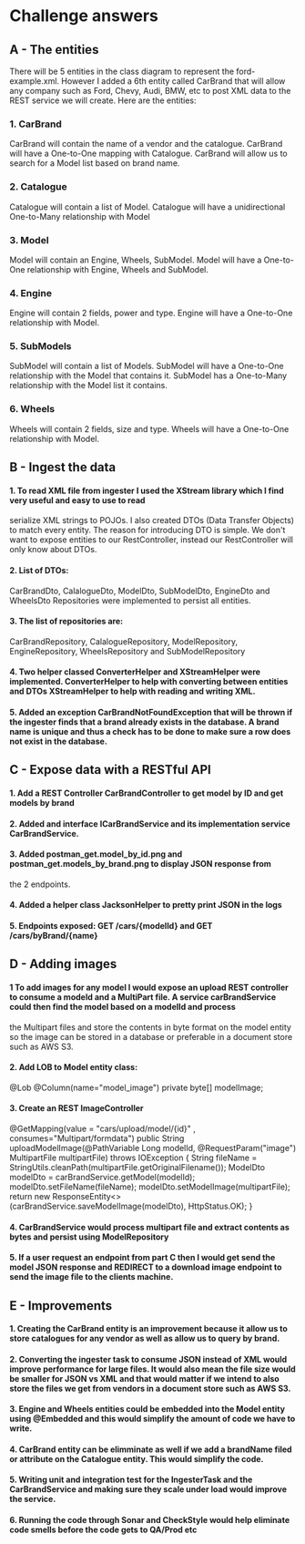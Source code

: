 # Challenge answers

## A - The entities

There will be 5 entities in the class diagram to represent the ford-example.xml. However
I added a 6th entity called CarBrand that will allow any company such as Ford, Chevy, Audi, BMW,
etc to post XML data to the REST service we will create. Here are the entities:

### 1. CarBrand 
CarBrand will contain the name of a vendor and the catalogue. CarBrand will have a One-to-One
mapping with Catalogue. CarBrand will allow us to search for a Model list based on brand name.

### 2. Catalogue
Catalogue will contain a list of Model. Catalogue will have a unidirectional One-to-Many relationship with Model

### 3. Model
Model will contain an Engine, Wheels, SubModel. Model will have a One-to-One relationship with Engine, Wheels and  SubModel.

### 4. Engine
Engine will contain 2 fields, power and type. Engine will have a One-to-One relationship with
Model.

### 5. SubModels
SubModel will contain a list of Models. SubModel will have a One-to-One relationship with the
Model that contains it. SubModel has a One-to-Many relationship with the Model list it contains.

### 6. Wheels
Wheels  will contain 2 fields, size and type. Wheels will have a One-to-One relationship with
Model.


## B - Ingest the data

#### 1. To read XML file from ingester I used the XStream library which I find very useful and easy to use to read
serialize XML strings to POJOs. I also created DTOs (Data Transfer Objects) to match every entity. The reason 
for introducing DTO is simple. We don't want to expose entities to our RestController, instead 
our RestController will only know about DTOs.
#### 2. List of DTOs:
CarBrandDto, CalalogueDto, ModelDto, SubModelDto, EngineDto and WheelsDto
Repositories were implemented to persist all entities. 
#### 3. The list of repositories are:
CarBrandRepository, CalalogueRepository, ModelRepository, EngineRepository, WheelsRepository
and SubModelRepository
#### 4. Two helper classed ConverterHelper and XStreamHelper were implemented. ConverterHelper to help with converting between entities and DTOs XStreamHelper to help with reading and writing XML.
#### 5. Added an exception CarBrandNotFoundException that will be thrown if the ingester finds that a brand already exists in the database. A brand name is unique and thus a check has to be done to make sure a row does not exist in the database.


## C - Expose data with a RESTful API

#### 1. Add a REST Controller CarBrandController to get model by ID and get models by brand
#### 2. Added and interface ICarBrandService and its implementation service CarBrandService.
#### 3. Added postman_get.model_by_id.png and postman_get.models_by_brand.png to display JSON response from
the 2 endpoints.
#### 4. Added a helper class JacksonHelper to pretty print JSON in the logs
#### 5. Endpoints exposed: GET /cars/{modelId} and GET /cars/byBrand/{name}


## D - Adding images

#### 1 To add images for any model I would expose an upload REST controller to consume a modeId and a MultiPart file. A service carBrandService could then find the model based on a modelId and process 
the Multipart files and store the contents in byte format on the model entity so the image can be stored in a database or preferable
in a document store such as AWS S3.

#### 2. Add LOB to Model entity class:

@Lob
@Column(name="model_image")
private byte[] modelImage;

#### 3. Create an REST ImageController

@GetMapping(value = "cars/upload/model/{id}" , consumes="Multipart/formdata")
public String uploadModelImage(@PathVariable Long modelId,  @RequestParam("image") MultipartFile multipartFile) throws IOException {
String fileName = StringUtils.cleanPath(multipartFile.getOriginalFilename());
ModelDto modelDto = carBrandService.getModel(modelId);
modelDto.setFileName(fileName);
modelDto.setModelImage(multipartFile);
return new ResponseEntity<>(carBrandService.saveModelImage(modelDto), HttpStatus.OK);
}

#### 4.  CarBrandService would process multipart file and extract contents as bytes and persist using ModelRepository

#### 5.  If a user request an endpoint from part C then I would get send the model JSON response and REDIRECT to a download image endpoint to send the image file to the clients machine. 

## E - Improvements

#### 1. Creating the CarBrand entity is an improvement because it allow us to store catalogues for any vendor as well as allow us to query by brand.

#### 2. Converting the ingester task to consume JSON instead of XML would improve performance for large files. It would also mean the file size would be smaller for JSON vs XML and that would matter if we intend to also store the files we get from vendors in a document store such as AWS S3.

#### 3. Engine and Wheels entities could be embedded into the Model entity using @Embedded and this would simplify the amount of code we have to write.

#### 4. CarBrand entity can be elimminate as well if we add a brandName filed or attribute on the Catalogue entity. This would simplify the code.

#### 5. Writing unit and integration test for the IngesterTask and the CarBrandService and making sure they scale under load would improve the service.

#### 6. Running the code through Sonar and CheckStyle would help eliminate code smells before the code gets to QA/Prod etc